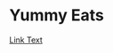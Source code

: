 # Yummy Eats


[Link Text](amzn-in.juspay.yatrisathi.debug://yatrisathi.in/u?vp=pujaPandal&pandalLat=22.52399002933768&pandalLon=88.34151307303979)
